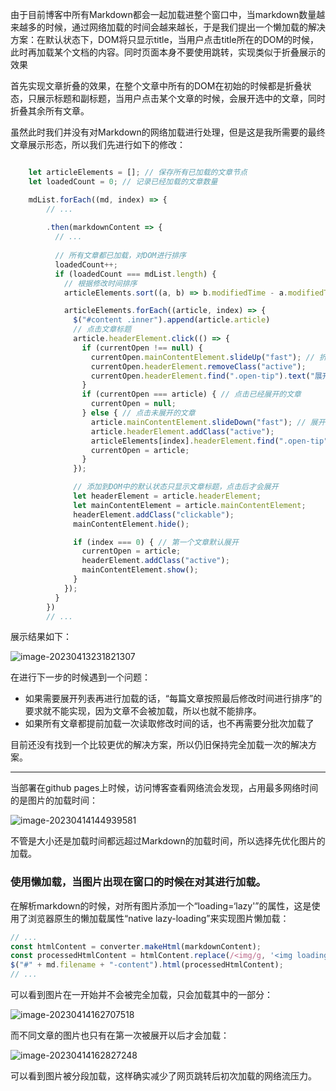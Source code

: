 由于目前博客中所有Markdown都会一起加载进整个窗口中，当markdown数量越来越多的时候，通过网络加载的时间会越来越长，于是我们提出一个懒加载的解决方案：在默认状态下，DOM将只显示title，当用户点击title所在的DOM的时候，此时再加载某个文档的内容。同时页面本身不要使用跳转，实现类似于折叠展示的效果

首先实现文章折叠的效果，在整个文章中所有的DOM在初始的时候都是折叠状态，只展示标题和副标题，当用户点击某个文章的时候，会展开选中的文章，同时折叠其余所有文章。 

虽然此时我们并没有对Markdown的网络加载进行处理，但是这是我所需要的最终文章展示形态，所以我们先进行如下的修改：

~~~js

    let articleElements = []; // 保存所有已加载的文章节点
    let loadedCount = 0; // 记录已经加载的文章数量

    mdList.forEach((md, index) => {
        // ... 
        
        .then(markdownContent => {
          // ...
            
          // 所有文章都已加载，对DOM进行排序
          loadedCount++;
          if (loadedCount === mdList.length) {
            // 根据修改时间排序
            articleElements.sort((a, b) => b.modifiedTime - a.modifiedTime); 

            articleElements.forEach((article, index) => {
              $("#content .inner").append(article.article)
              // 点击文章标题
              article.headerElement.click(() => {
                if (currentOpen !== null) {
                  currentOpen.mainContentElement.slideUp("fast"); // 折叠当前展开的文章
                  currentOpen.headerElement.removeClass("active");
                  currentOpen.headerElement.find(".open-tip").text("展开文章"); // 修改已展开文章的提示信息
                }
                if (currentOpen === article) { // 点击已经展开的文章
                  currentOpen = null;
                } else { // 点击未展开的文章
                  article.mainContentElement.slideDown("fast"); // 展开当前点击的文章
                  article.headerElement.addClass("active");
                  articleElements[index].headerElement.find(".open-tip").text("收起文章"); // 修改已展开文章的提示信息
                  currentOpen = article;
                }
              });

              // 添加到DOM中的默认状态只显示文章标题，点击后才会展开
              let headerElement = article.headerElement;
              let mainContentElement = article.mainContentElement;
              headerElement.addClass("clickable");
              mainContentElement.hide();

              if (index === 0) { // 第一个文章默认展开
                currentOpen = article;
                headerElement.addClass("active");
                mainContentElement.show();
              }
            });
          }
        })
        // ...
~~~

展示结果如下：

![image-20230413231821307](.\img\image-20230413231821307.png)

在进行下一步的时候遇到一个问题：

- 如果需要展开列表再进行加载的话，“每篇文章按照最后修改时间进行排序”的要求就不能实现，因为文章不会被加载，所以也就不能排序。
- 如果所有文章都提前加载一次读取修改时间的话，也不再需要分批次加载了

目前还没有找到一个比较更优的解决方案，所以仍旧保持完全加载一次的解决方案。

-----

当部署在github pages上时候，访问博客查看网络流会发现，占用最多网络时间的是图片的加载时间：

![image-20230414144939581](.\img\image-20230414144939581.png)

不管是大小还是加载时间都远超过Markdown的加载时间，所以选择先优化图片的加载。

### 使用懒加载，当图片出现在窗口的时候在对其进行加载。

​	在解析markdown的时候，对所有图片添加一个“loading=‘lazy'”的属性，这是使用了浏览器原生的懒加载属性“native lazy-loading”来实现图片懒加载：

~~~js
// ...
const htmlContent = converter.makeHtml(markdownContent);
const processedHtmlContent = htmlContent.replace(/<img/g, '<img loading="lazy"');
$("#" + md.filename + "-content").html(processedHtmlContent);
// ...
~~~



可以看到图片在一开始并不会被完全加载，只会加载其中的一部分：

![image-20230414162707518](.\img\image-20230414162707518.png)

而不同文章的图片也只有在第一次被展开以后才会加载：

![image-20230414162827248](.\img\image-20230414162827248.png)

可以看到图片被分段加载，这样确实减少了网页跳转后初次加载的网络流压力。

